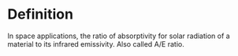 # Definition

In space applications, the ratio of absorptivity for solar radiation of
a material to its infrared emissivity. Also called A/E ratio.

